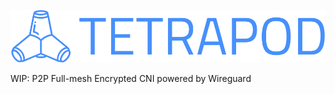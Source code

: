 <p align="center">
  <img src="./docs/logo/png/logo-no-background.png" alt="tetrapod logo" />
</p>

WIP: P2P Full-mesh Encrypted CNI powered by Wireguard
